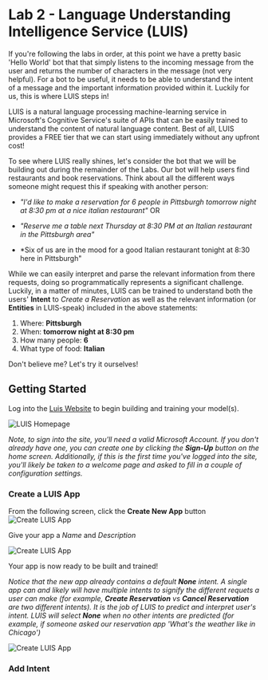 # Lab 2 - Language Understanding Intelligence Service (LUIS)

If you're following the labs in order, at this point we have a pretty basic 'Hello World' bot that that simply listens to the incoming message from the user and returns the number of characters in the message (not very helpful).  For a bot to be useful, it needs to be able to understand the intent of a message and the important information provided within it.  Luckily for us, this is where LUIS steps in!


LUIS is a natural language processing machine-learning service in Microsoft's Cognitive Service's suite of APIs that can be easily trained to understand the content of natural language content.  Best of all, LUIS provides a FREE tier that we can start using immediately without any upfront cost!

To see where LUIS really shines, let's consider the bot that we will be building out during the remainder of the Labs.  Our bot will help users find restaurants and book reservations.  Think about all the different ways someone might request this if speaking with another person:

* *"I'd like to make a reservation for 6 people in Pittsburgh tomorrow night at 8:30 pm at a nice italian restaurant"* OR

* *"Reserve me a table next Thursday at 8:30 PM at an Italian restaurant in the Pittsburgh area"*

* *Six of us are in the mood for a good Italian restaurant tonight at 8:30 here in Pittsburgh"

While we can easily interpret and parse the relevant information from there requests, doing so programmatically represents a significant challenge.  Luckily, in a matter of minutes, LUIS can be trained to understand both the users' **Intent** to *Create a Reservation* as well as the relevant information (or **Entities** in LUIS-speak) included in the above statements:

1. Where:  **Pittsburgh**
2. When:   **tomorrow night at 8:30 pm**
3. How many people:  **6**
4. What type of food:  **Italian**

Don't believe me?  Let's try it ourselves!

## Getting Started
Log into the [Luis Website](https://luis.ai) to begin building and training your model(s).  

![LUIS Homepage](https://github.com/gtewksbury/Microsoft-Bot-Framework-HOL/blob/luis-readme/lab%202%20-%20LUIS/images/luis-homepage.png)

*Note, to sign into the site, you'll need a valid Microsoft Account.  If you don't already have one, you can create one by clicking the **Sign-Up** button on the home screen.  Additionally, if this is the first time you've logged into the site, you'll likely be taken to a welcome page and asked to fill in a couple of configuration settings.*

### Create a LUIS App
From the following screen, click the **Create New App** button
![Create LUIS App](https://github.com/gtewksbury/Microsoft-Bot-Framework-HOL/blob/luis-readme/lab%202%20-%20LUIS/images/luis-blank-app.png)

Give your app a *Name* and *Description*

![Create LUIS App](https://github.com/gtewksbury/Microsoft-Bot-Framework-HOL/blob/luis-readme/lab%202%20-%20LUIS/images/luis-create-new-app.png)

Your app is now ready to be built and trained!

*Notice that the new app already contains a default **None** intent.  A single app can and likely will have multiple intents to signify the different requets a user can make (for example, **Create Reservation** vs **Cancel Reservation** are two different intents).  It is the job of LUIS to predict and interpret user's intent.  LUIS will select **None** when no other intents are predicted (for example, if someone asked our reservation app 'What's the weather like in Chicago')*

![Create LUIS App](https://github.com/gtewksbury/Microsoft-Bot-Framework-HOL/blob/luis-readme/lab%202%20-%20LUIS/images/luis-new-app.png)

### Add Intent





